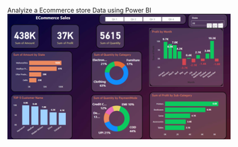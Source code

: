 Analyize a Ecommerce store Data using Power BI
![](https://github.com/shashanksk63672/Ecommerce_Power_BI/blob/main/Ecommerce%20Seller%20analysis.png)
